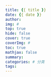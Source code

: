```yaml
---
title: {{ title }}
date: {{ date }}
author:  
img: #
top: true
hide: false
cover: true
coverImg: #
toc: true
mathjax: false
summary: 
categories: # 分类
tags:
---
```


